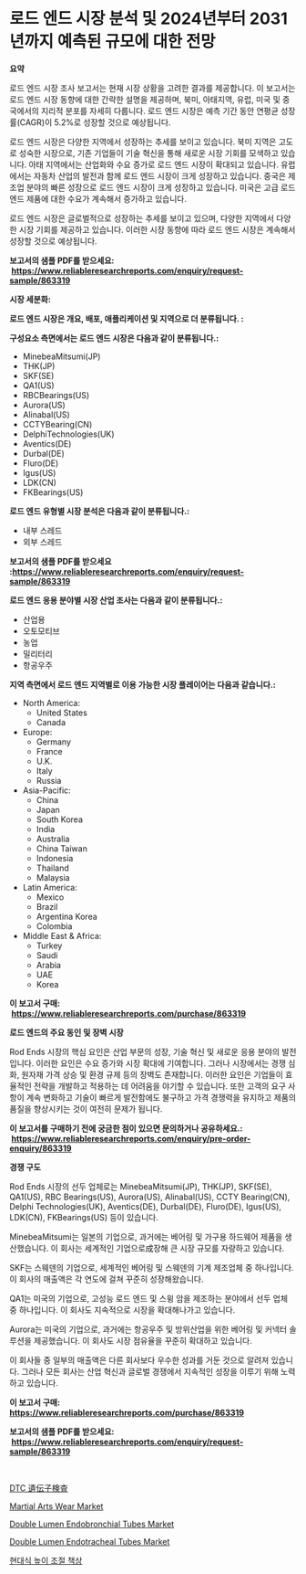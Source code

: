 <p><h1>로드 엔드 시장 분석 및 2024년부터 2031년까지 예측된 규모에 대한 전망</h1></p><p><strong>요약</strong></p>
<p><p>로드 엔드 시장 조사 보고서는 현재 시장 상황을 고려한 결과를 제공합니다. 이 보고서는 로드 엔드 시장 동향에 대한 간략한 설명을 제공하며, 북미, 아태지역, 유럽, 미국 및 중국에서의 지리적 분포를 자세히 다룹니다. 로드 엔드 시장은 예측 기간 동안 연평균 성장률(CAGR)이 5.2%로 성장할 것으로 예상됩니다.</p><p>로드 엔드 시장은 다양한 지역에서 성장하는 추세를 보이고 있습니다. 북미 지역은 고도로 성숙한 시장으로, 기존 기업들이 기술 혁신을 통해 새로운 시장 기회를 모색하고 있습니다. 아태 지역에서는 산업화와 수요 증가로 로드 엔드 시장이 확대되고 있습니다. 유럽에서는 자동차 산업의 발전과 함께 로드 엔드 시장이 크게 성장하고 있습니다. 중국은 제조업 분야의 빠른 성장으로 로드 엔드 시장이 크게 성장하고 있습니다. 미국은 고급 로드 엔드 제품에 대한 수요가 계속해서 증가하고 있습니다.</p><p>로드 엔드 시장은 글로벌적으로 성장하는 추세를 보이고 있으며, 다양한 지역에서 다양한 시장 기회를 제공하고 있습니다. 이러한 시장 동향에 따라 로드 엔드 시장은 계속해서 성장할 것으로 예상됩니다.</p></p>
<p><strong>보고서의 샘플 PDF를 받으세요: &nbsp;<a href="https://www.reliableresearchreports.com/enquiry/request-sample/863319">https://www.reliableresearchreports.com/enquiry/request-sample/863319</a></strong></p>
<p><strong>시장 세분화:</strong></p>
<p><strong> 로드 엔드 시장은 개요, 배포, 애플리케이션 및 지역으로 더 분류됩니다. :</strong></p>
<p><strong>구성요소 측면에서는 로드 엔드 시장은 다음과 같이 분류됩니다.:</strong></p>
<p><ul><li>MinebeaMitsumi(JP)</li><li>THK(JP)</li><li>SKF(SE)</li><li>QA1(US)</li><li>RBCBearings(US)</li><li>Aurora(US)</li><li>Alinabal(US)</li><li>CCTYBearing(CN)</li><li>DelphiTechnologies(UK)</li><li>Aventics(DE)</li><li>Durbal(DE)</li><li>Fluro(DE)</li><li>Igus(US)</li><li>LDK(CN)</li><li>FKBearings(US)</li></ul></p>
<p><strong> 로드 엔드 유형별 시장 분석은 다음과 같이 분류됩니다.:</strong></p>
<p><ul><li>내부 스레드</li><li>외부 스레드</li></ul></p>
<p><strong>보고서의 샘플 PDF를 받으세요 :<a href="https://www.reliableresearchreports.com/enquiry/request-sample/863319">https://www.reliableresearchreports.com/enquiry/request-sample/863319</a></strong></p>
<p><strong> 로드 엔드 응용 분야별 시장 산업 조사는 다음과 같이 분류됩니다.:</strong></p>
<p><ul><li>산업용</li><li>오토모티브</li><li>농업</li><li>밀리터리</li><li>항공우주</li></ul></p>
<p><strong>지역 측면에서 로드 엔드 지역별로 이용 가능한 시장 플레이어는 다음과 같습니다.:</strong></p>
<p><ul>
    <li>
        North America:
        <ul>
            <li>United States</li>
            <li>Canada</li>
        </ul>
    </li>
    <li>
        Europe:
        <ul>
            <li>Germany</li>
            <li>France</li>
            <li>U.K.</li>
            <li>Italy</li>
            <li>Russia</li>
        </ul>
    </li>
    <li>
        Asia-Pacific:
        <ul>
            <li>China</li>
            <li>Japan</li>
            <li>South Korea</li>
            <li>India</li>
            <li>Australia</li>
            <li>China Taiwan</li>
            <li>Indonesia</li>
            <li>Thailand</li>
            <li>Malaysia</li>
        </ul>
    </li>
    <li>
        Latin America:
        <ul>
            <li>Mexico</li>
            <li>Brazil</li>
            <li>Argentina Korea</li>
            <li>Colombia</li>
        </ul>
    </li>
    <li>
        Middle East & Africa:
        <ul>
            <li>Turkey</li>
            <li>Saudi</li>
            <li>Arabia</li>
            <li>UAE</li>
            <li>Korea</li>
        </ul>
    </li>
    </ul></p>
<p><strong>이 보고서 구매: &nbsp;<a href="https://www.reliableresearchreports.com/purchase/863319">https://www.reliableresearchreports.com/purchase/863319</a></strong></p>
<p><strong>로드 엔드의 주요 동인 및 장벽 시장</strong></p>
<p><p>Rod Ends 시장의 핵심 요인은 산업 부문의 성장, 기술 혁신 및 새로운 응용 분야의 발전입니다. 이러한 요인은 수요 증가와 시장 확대에 기여합니다. 그러나 시장에서는 경쟁 심화, 원자재 가격 상승 및 환경 규제 등의 장벽도 존재합니다. 이러한 요인은 기업들이 효율적인 전략을 개발하고 적용하는 데 어려움을 야기할 수 있습니다. 또한 고객의 요구 사항이 계속 변화하고 기술이 빠르게 발전함에도 불구하고 가격 경쟁력을 유지하고 제품의 품질을 향상시키는 것이 여전히 문제가 됩니다.</p></p>
<p><strong>이 보고서를 구매하기 전에 궁금한 점이 있으면 문의하거나 공유하세요.: &nbsp;<a href="https://www.reliableresearchreports.com/enquiry/pre-order-enquiry/863319">https://www.reliableresearchreports.com/enquiry/pre-order-enquiry/863319</a></strong></p>
<p><strong>경쟁 구도</strong></p>
<p><p>Rod Ends 시장의 선두 업체로는 MinebeaMitsumi(JP), THK(JP), SKF(SE), QA1(US), RBC Bearings(US), Aurora(US), Alinabal(US), CCTY Bearing(CN), Delphi Technologies(UK), Aventics(DE), Durbal(DE), Fluro(DE), Igus(US), LDK(CN), FKBearings(US) 등이 있습니다. </p><p>MinebeaMitsumi는 일본의 기업으로, 과거에는 베어링 및 가구용 하드웨어 제품을 생산했습니다. 이 회사는 세계적인 기업으로成장해 큰 시장 규모를 자랑하고 있습니다. </p><p>SKF는 스웨덴의 기업으로, 세계적인 베어링 및 스웨덴의 기계 제조업체 중 하나입니다. 이 회사의 매출액은 각 연도에 걸쳐 꾸준히 성장해왔습니다.</p><p>QA1는 미국의 기업으로, 고성능 로드 엔드 및 스윙 암을 제조하는 분야에서 선두 업체 중 하나입니다. 이 회사도 지속적으로 시장을 확대해나가고 있습니다.</p><p>Aurora는 미국의 기업으로, 과거에는 항공우주 및 방위산업을 위한 베어링 및 커넥터 솔루션을 제공했습니다. 이 회사도 시장 점유율을 꾸준히 확대하고 있습니다.</p><p>이 회사들 중 일부의 매출액은 다른 회사보다 우수한 성과를 거둔 것으로 알려져 있습니다. 그러나 모든 회사는 산업 혁신과 글로벌 경쟁에서 지속적인 성장을 이루기 위해 노력하고 있습니다.</p></p>
<p><strong>이 보고서 구매: &nbsp; <a href="https://www.reliableresearchreports.com/purchase/863319">https://www.reliableresearchreports.com/purchase/863319</a></strong></p>
<p><strong>보고서의 샘플 PDF를 받으세요: &nbsp;<a href="https://www.reliableresearchreports.com/enquiry/request-sample/863319">https://www.reliableresearchreports.com/enquiry/request-sample/863319</a></strong><strong></strong></p>
<p>&nbsp;</p>
<p><p><a href="https://github.com/efcvopdgkdx128/Market-Research-Report-List-1/blob/main/19928164430.md">DTC 遺伝子検査</a></p><p><a href="https://github.com/Chiragrp22/Market-Research-Report-List-3/blob/main/martial-arts-wear-market.md">Martial Arts Wear Market</a></p><p><a href="https://issuu.com/reportprime-2/docs/double-lumen-endobronchial-tubes-market-size-2030.">Double Lumen Endobronchial Tubes Market</a></p><p><a href="https://issuu.com/reportprime-2/docs/double-lumen-endotracheal-tubes-market-size-2030.p">Double Lumen Endotracheal Tubes Market</a></p><p><a href="https://github.com/fredrickeglers/Market-Research-Report-List-1/blob/main/51082594034.md">현대식 높이 조절 책상</a></p></p>